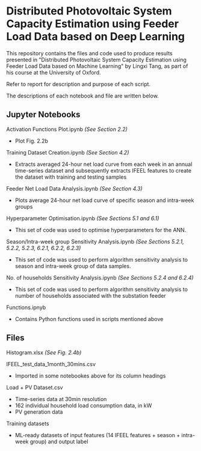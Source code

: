 # Distributed Photovoltaic System Capacity Estimation using Feeder Load Data based on Deep Learning

This repository contains the files and code used to produce results presented in "Distributed Photovoltaic System Capacity Estimation using Feeder Load Data based on Machine Learning" by Lingxi Tang, as part of his course at the University of Oxford.

Refer to report for description and purpose of each script. 

The descriptions of each notebook and file are written below. 


## Jupyter Notebooks

Activation Functions Plot.ipynb
*(See Section 2.2)*
- Plot Fig. 2.2b

Training Dataset Creation.ipynb
*(See Section 4.2)* 
- Extracts averaged 24-hour net load curve from each week in an annual time-series dataset and subsequently extracts IFEEL features to create the dataset with training and testing samples

Feeder Net Load Data Analysis.ipynb
*(See Section 4.3)* 
- Plots average 24-hour net load curve of specific season and intra-week groups

Hyperparameter Optimisation.ipynb
*(See Sections 5.1 and 6.1)* 
- This set of code was used to optimise hyperparameters for the ANN. 

Season/Intra-week group Sensitivity Analysis.ipynb
*(See Sections 5.2.1, 5.2.2, 5.2.3, 6.2.1, 6.2.2, 6.2.3)*
- This set of code was used to perform algorithm sensitivity analysis to season and intra-week group of data samples. 

No. of households Sensitivity Analysis.ipynb
*(See Sections 5.2.4 and 6.2.4)*
- This set of code was used to perform algorithm sensitivity analysis to number of households associated with the substation feeder

Functions.ipnyb
- Contains Python functions used in scripts mentioned above

## Files

Histogram.xlsx
*(See Fig. 2.4b)*

IFEEL_test_data_1month_30mins.csv
- Imported in some notebookes above for its column headings

Load + PV Dataset.csv
- Time-series data at 30min resolution
- 162 individual household load consumption data, in kW
- PV generation data 

Training datasets
- ML-ready datasets of input features (14 IFEEL features + season + intra-week group) and output label

